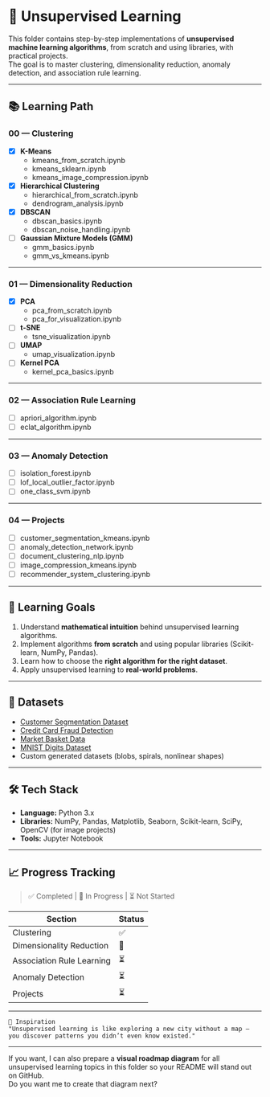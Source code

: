 # 🧩 Unsupervised Learning

This folder contains step-by-step implementations of **unsupervised machine learning algorithms**, from scratch and using libraries, with practical projects.  
The goal is to master clustering, dimensionality reduction, anomaly detection, and association rule learning.

---

## 📚 Learning Path

### 00 — Clustering
- [x] **K-Means**
  - kmeans_from_scratch.ipynb
  - kmeans_sklearn.ipynb
  - kmeans_image_compression.ipynb
- [x] **Hierarchical Clustering**
  - hierarchical_from_scratch.ipynb
  - dendrogram_analysis.ipynb
- [x] **DBSCAN**
  - dbscan_basics.ipynb
  - dbscan_noise_handling.ipynb
- [ ] **Gaussian Mixture Models (GMM)**
  - gmm_basics.ipynb
  - gmm_vs_kmeans.ipynb

---

### 01 — Dimensionality Reduction
- [x] **PCA**
  - pca_from_scratch.ipynb
  - pca_for_visualization.ipynb
- [ ] **t-SNE**
  - tsne_visualization.ipynb
- [ ] **UMAP**
  - umap_visualization.ipynb
- [ ] **Kernel PCA**
  - kernel_pca_basics.ipynb

---

### 02 — Association Rule Learning
- [ ] apriori_algorithm.ipynb
- [ ] eclat_algorithm.ipynb

---

### 03 — Anomaly Detection
- [ ] isolation_forest.ipynb
- [ ] lof_local_outlier_factor.ipynb
- [ ] one_class_svm.ipynb

---

### 04 — Projects
- [ ] customer_segmentation_kmeans.ipynb
- [ ] anomaly_detection_network.ipynb
- [ ] document_clustering_nlp.ipynb
- [ ] image_compression_kmeans.ipynb
- [ ] recommender_system_clustering.ipynb

---

## 🎯 Learning Goals
1. Understand **mathematical intuition** behind unsupervised learning algorithms.
2. Implement algorithms **from scratch** and using popular libraries (Scikit-learn, NumPy, Pandas).
3. Learn how to choose the **right algorithm for the right dataset**.
4. Apply unsupervised learning to **real-world problems**.

---

## 📌 Datasets
- [Customer Segmentation Dataset](https://www.kaggle.com/datasets)
- [Credit Card Fraud Detection](https://www.kaggle.com/datasets/mlg-ulb/creditcardfraud)
- [Market Basket Data](https://www.kaggle.com/datasets/heeraldedhia/groceries-dataset)
- [MNIST Digits Dataset](http://yann.lecun.com/exdb/mnist/)
- Custom generated datasets (blobs, spirals, nonlinear shapes)

---

## 🛠 Tech Stack
- **Language:** Python 3.x
- **Libraries:** NumPy, Pandas, Matplotlib, Seaborn, Scikit-learn, SciPy, OpenCV (for image projects)
- **Tools:** Jupyter Notebook

---

## 📈 Progress Tracking
> ✅ Completed | 🚧 In Progress | ⏳ Not Started

| Section                   | Status |
|---------------------------|--------|
| Clustering                | ✅     |
| Dimensionality Reduction  | 🚧     |
| Association Rule Learning | ⏳     |
| Anomaly Detection         | ⏳     |
| Projects                  | ⏳     |

---

    🌟 Inspiration
    "Unsupervised learning is like exploring a new city without a map — you discover patterns you didn’t even know existed."


---

If you want, I can also prepare a **visual roadmap diagram** for all unsupervised learning topics in this folder so your README will stand out on GitHub.  
Do you want me to create that diagram next?
